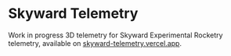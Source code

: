 # Skyward Telemetry

Work in progress 3D telemetry for Skyward Experimental Rocketry telemetry, available on [skyward-telemetry.vercel.app](https://skyward-telemetry.vercel.app/).